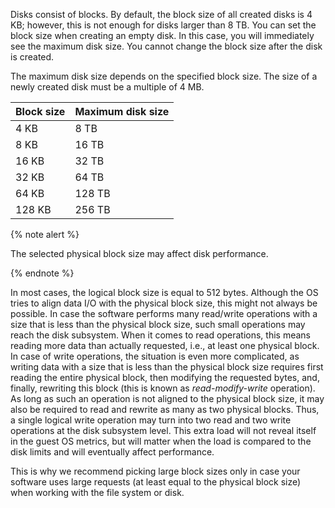 Disks consist of blocks. By default, the block size of all created disks is 4 KB; however, this is not enough for disks larger than 8 TB. You can set the block size when creating an empty disk. In this case, you will immediately see the maximum disk size. You cannot change the block size after the disk is created.

The maximum disk size depends on the specified block size. The size of a newly created disk must be a multiple of 4 MB.

| Block size | Maximum disk size |
| --- | --- |
| 4 KB | 8 TB |
| 8 KB | 16 TB |
| 16 KB | 32 TB |
| 32 KB | 64 TB |
| 64 KB | 128 TB |
| 128 KB | 256 TB |

{% note alert %}

The selected physical block size may affect disk performance.

{% endnote %}

In most cases, the logical block size is equal to 512 bytes. Although the OS tries to align data I/O with the physical block size, this might not always be possible. In case the software performs many read/write operations with a size that is less than the physical block size, such small operations may reach the disk subsystem. When it comes to read operations, this means reading more data than actually requested, i.e., at least one physical block. In case of write operations, the situation is even more complicated, as writing data with a size that is less than the physical block size requires first reading the entire physical block, then modifying the requested bytes, and, finally, rewriting this block (this is known as _read-modify-write_ operation). As long as such an operation is not aligned to the physical block size, it may also be required to read and rewrite as many as two physical blocks. Thus, a single logical write operation may turn into two read and two write operations at the disk subsystem level. This extra load will not reveal itself in the guest OS metrics, but will matter when the load is compared to the disk limits and will eventually affect performance.

This is why we recommend picking large block sizes only in case your software uses large requests (at least equal to the physical block size) when working with the file system or disk.